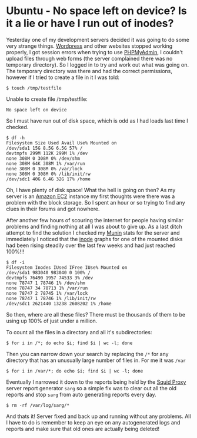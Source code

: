# Ubuntu - No space left on device? Is it a lie or have I run out of inodes?
Yesterday one of my development servers decided it was going to do some very strange things. [Wordpress](http://web.archive.org/web/20150707135333/http:/wordpress.org/) and other websites stopped working properly, I got session errors when trying to use [PHPMyAdmin](http://web.archive.org/web/20150707135333/http:/www.phpmyadmin.net/), I couldn't upload files through web forms (the server complained there was no temporary directory). So I logged in to try and work out what was going on. The temporary directory was there and had the correct permissions, however if I tried to create a file in it I was told:

    $ touch /tmp/testfile

Unable to create file /tmp/testfile:

    No space left on device

So I must have run out of disk space, which is odd as I had loads last time I checked.

    $ df -h
    Filesystem Size Used Avail Use% Mounted on
    /dev/sda1 15G 8.5G 6.5G 57% /
    devtmpfs 299M 112K 299M 1% /dev
    none 308M 0 308M 0% /dev/shm
    none 308M 64K 308M 1% /var/run
    none 308M 0 308M 0% /var/lock
    none 308M 0 308M 0% /lib/init/rw
    /dev/sdc1 40G 6.4G 32G 17% /home

Oh, I have plenty of disk space! What the hell is going on then? As my server is an [Amazon EC2](http://web.archive.org/web/20150707135333/http:/aws.amazon.com/ec2/) instance my first thoughts were there was a problem with the block storage. So I spent an hour or so trying to find any clues in their forums and got nowhere.

After another few hours of scouring the internet for people having similar problems and finding nothing at all I was about to give up. As a last ditch attempt to find the solution I checked my [Munin](http://web.archive.org/web/20150707135333/http:/munin-monitoring.org/) stats for the server and immediately I noticed that the [inode](http://web.archive.org/web/20150707135333/http:/en.wikipedia.org/wiki/Inode) graphs for one of the mounted disks had been rising steadily over the last few weeks and had just reached 100%!!!

    $ df -i
    Filesystem Inodes IUsed IFree IUse% Mounted on
    /dev/sda1 983040 983040 0 100% /
    devtmpfs 76490 1957 74533 3% /dev
    none 78747 1 78746 1% /dev/shm
    none 78747 34 78713 1% /var/run
    none 78747 2 78745 1% /var/lock
    none 78747 1 78746 1% /lib/init/rw
    /dev/sdc1 2621440 13238 2608202 1% /home

So then, where are all these files? There must be thousands of them to be using up 100% of just under a million.

To count all the files in a directory and all it's subdirectories:

    $ for i in /*; do echo $i; find $i | wc -l; done

Then you can narrow down your search by replacing the `/*` for any directory that has an unusually large number of files in. For me it was `/var`

    $ for i in /var/*; do echo $i; find $i | wc -l; done

Eventually I narrowed it down to the reports being held by the [Squid Proxy](http://web.archive.org/web/20150707135333/http:/www.squid-cache.org/) server report generator `sarg` so a simple fix was to clear out all the old reports and stop `sarg` from auto generating reports every day.

    $ rm -rf /var/log/sarg/*

And thats it! Server fixed and back up and running without any problems. All I have to do is remember to keep an eye on any autogenerated logs and reports and make sure that old ones are actually being deleted!

